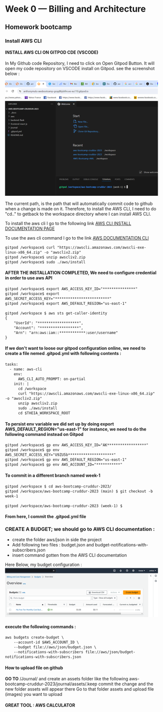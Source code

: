 # Week 0 — Billing and Architecture

## Homework bootcamp

### Install AWS CLI

#### INSTALL AWS CLI ON GITPOD CDE (VSCODE)

In My Github code Repository, I need to click on Open Gitpod Button.
It will open my code repository on VSCODE install on Gitpod. see the screenshot below :

![GITPOD DEV INTERFACE USING VSCODE ONLINE](assets/gitpod_captured.png)

The current path, is the path that will automatically commit code to github when a change is made on it.
Therefore, to install the AWS CLI, I need to do "cd.." to getback to the workspace directory where I can install AWS CLI.

To install the aws cli I go to the following link [AWS CLI INSTALL DOCUMENTATION PAGE](https://docs.aws.amazon.com/cli/latest/userguide/getting-started-install.html) 

To use the aws cli command I go to the link [AWS DOCUMENTATION CLI](https://docs.aws.amazon.com/cli/latest/reference/) 

```
gitpod /workspace$ curl "https://awscli.amazonaws.com/awscli-exe-linux-x86_64.zip" -o "awscliv2.zip"
gitpod /workspace$ unzip awscliv2.zip
gitpod /workspace$ sudo ./aws/install
```
#### AFTER THE INSTALLATION COMPLETED, We need to configure credential in order to use aws API
```
gitpod /workspace$ export AWS_ACCESS_KEY_ID="***************"
gitpod /workspace$ export AWS_SECRET_ACCESS_KEY="*************************"
gitpod /workspace$ export AWS_DEFAULT_REGION="us-east-1"

gitpod /workspace $ aws sts get-caller-identity
{
    "UserId": "*******************",
    "Account": "******************",
    "Arn": "arn:aws:iam::************:user/username"
}
```

#### If we don't want to loose our gitpod configuration online, we need to create a file nemed .gitpod.yml with following contents :
```
tasks:
  - name: aws-cli
    env:
      AWS_CLI_AUTO_PROMPT: on-partial
    init: |
      cd /workspace
      curl "https://awscli.amazonaws.com/awscli-exe-linux-x86_64.zip" -o "awscliv2.zip"
      unzip awscliv2.zip
      sudo ./aws/install
      cd $THEIA_WORKSPACE_ROOT
```

#### To persist env variable we did set up by doing export AWS_DEFAULT_REGION="us-east-1" for instance, we need to do the following command instead on Gitpod
```
gitpod /workspace$ gp env AWS_ACCESS_KEY_ID="AK******************"
gitpod /workspace$ gp env AWS_SECRET_ACCESS_KEY="U9ZU5b*********************"
gitpod /workspace$ gp env AWS_DEFAULT_REGION="us-east-1"
gitpod /workspace$ gp env AWS_ACCOUNT_ID="***********"
```

#### To commit in a different branch named week-1
```
gitpod /workspace $ cd aws-bootcamp-cruddur-2023/
gitpod /workspace/aws-bootcamp-cruddur-2023 (main) $ git checkout -b week-1

gitpod /workspace/aws-bootcamp-cruddur-2023 (week-1) $
```
#### From here, I commit the .gitpod.yml file

### CREATE A BUDGET; we should go to AWS CLI documentation :
- create the folder aws/json in side the project
- Add following two files : budget.json and budget-notifications-with-subscribers.json
- insert command gotten from the AWS CLI documentation

Here Below, my budget configuration :
![MY CONFIGURED BUDGET IN MY AWS ACCOUNT](assets/myAWSbudgetConfiguration.png)

#### execute the following commands :
```
aws budgets create-budget \
    --account-id $AWS_ACCOUNT_ID \
    --budget file://aws/json/budget.json \
    --notifications-with-subscribers file://aws/json/budget-notifications-with-subscribers.json
```
#### How to upload file on github

**GO TO** 
/Journal/ and create an assets folder like the following
aws-bootcamp-cruddur-2023/journal/assets/.keep
commit the change and the new folder assets will appear there
Go to that folder assets and upload file (images) you want to upload



#### GREAT TOOL : AWS CALCULATOR



